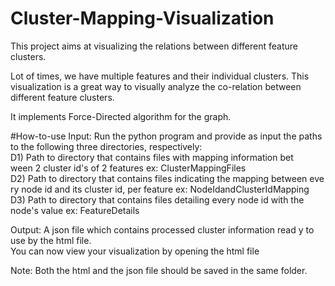# Cluster-Mapping-Visualization
This project aims at visualizing the relations between different feature clusters. 

Lot of times, we have multiple features and their individual clusters.
This visualization is a great way to visually analyze the co-relation between different feature clusters.<br/>

It implements Force-Directed algorithm for the graph.

#How-to-use
Input:
Run the python program and provide as input the paths to the following three directories, respectively:<br/>
D1) Path to directory that contains files with mapping information bet<br/>ween 2 cluster id's of 2 features
  ex: ClusterMappingFiles<br/>
D2) Path to directory that contains files indicating the mapping between eve<br/>ry node id and its cluster id, per feature
  ex: NodeIdandClusterIdMapping<br/> 
D3) Path to directory that contains files detailing every node id with the node's value
  ex: FeatureDetails <br/>

Output:
A json file which contains processed cluster information read y to use by the html file. <br/>
You can now view your visualization by opening the html file <br/>

Note: Both the html and the json file should be saved in the same folder.<br/>
